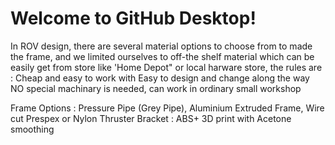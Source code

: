 # Welcome to GitHub Desktop!

In ROV design, there are several material options to choose from to made the frame, and we limited ourselves to off-the shelf material which can be easily get from store like 'Home Depot" or local harware store, the rules are :
Cheap and easy to work with
Easy to design and change along the way
NO special machinary is needed, can work in ordinary small workshop

Frame Options : Pressure Pipe (Grey Pipe), Aluminium Extruded Frame, Wire cut Prespex or Nylon
Thruster Bracket : ABS+ 3D print with Acetone smoothing

